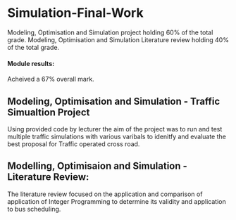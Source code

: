 # Simulation-Final-Work
Modeling, Optimisation and Simulation project holding 60% of the total grade.
Modeling, Optimisation and Simulation Literature review holding 40% of the total grade.

#### Module results:
Acheived a 67% overall mark.

## Modeling, Optimisation and Simulation - Traffic Simualtion Project
Using provided code by lecturer the aim of the project was to run and test multiple traffic simulations with various varibals to idenitfy and evaluate the best proposal for Traffic operated cross road.

## Modelling, Optimisaion and Simulation - Literature Review:
The literature review focused on the application and comparison of application of Integer Programming to determine its validity and application to bus scheduling.

